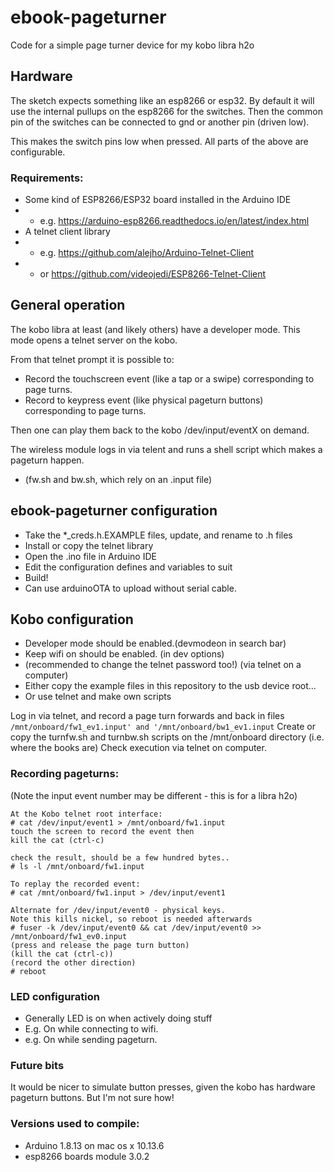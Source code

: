 # ebook-pageturner
Code for a simple page turner device for my kobo libra h2o

## Hardware
The sketch expects something like an esp8266 or esp32.
By default it will use the internal pullups on the esp8266 for the switches.
Then the common pin of the switches can be connected to gnd or another pin (driven low).

This makes the switch pins low when pressed. All parts of the above are configurable.


### Requirements:
- Some kind of ESP8266/ESP32 board installed in the Arduino IDE
- - e.g. https://arduino-esp8266.readthedocs.io/en/latest/index.html
- A telnet client library
- - e.g. https://github.com/alejho/Arduino-Telnet-Client
- - or https://github.com/videojedi/ESP8266-Telnet-Client


## General operation
The kobo libra at least (and likely others) have a developer mode.
This mode opens a telnet server on the kobo.

From that telnet prompt it is possible to:
- Record the touchscreen event (like a tap or a swipe) corresponding to page turns.
- Record to keypress event (like physical pageturn buttons) corresponding to page turns.

Then one can play them back to the kobo /dev/input/eventX on demand.

The wireless module logs in via telent and runs a shell script which makes a pageturn happen.
- (fw.sh and bw.sh, which rely on an .input file)


## ebook-pageturner configuration
- Take the *_creds.h.EXAMPLE files, update, and rename to .h files
- Install or copy the telnet library
- Open the .ino file in Arduino IDE
- Edit the configuration defines and variables to suit
- Build!
- Can use arduinoOTA to upload without serial cable.


## Kobo configuration
- Developer mode should be enabled.(devmodeon in search bar)
- Keep wifi on should be enabled. (in dev options)
- (recommended to change the telnet password too!) (via telnet on a computer)
- Either copy the example files in this repository to the usb device root...
- Or use telnet and make own scripts

Log in via telnet, and record a page turn forwards and back in files `/mnt/onboard/fw1_ev1.input' and '/mnt/onboard/bw1_ev1.input`
Create or copy the turnfw.sh and turnbw.sh scripts on the /mnt/onboard directory (i.e. where the books are)
Check execution via telnet on computer.



### Recording pageturns:
(Note the input event number may be different - this is for a libra h2o)

```
At the Kobo telnet root interface:
# cat /dev/input/event1 > /mnt/onboard/fw1.input
touch the screen to record the event then
kill the cat (ctrl-c)

check the result, should be a few hundred bytes..
# ls -l /mnt/onboard/fw1.input

To replay the recorded event:
# cat /mnt/onboard/fw1.input > /dev/input/event1

Alternate for /dev/input/event0 - physical keys.
Note this kills nickel, so reboot is needed afterwards
# fuser -k /dev/input/event0 && cat /dev/input/event0 >> /mnt/onboard/fw1_ev0.input
(press and release the page turn button)
(kill the cat (ctrl-c))
(record the other direction)
# reboot

```



### LED configuration
- Generally LED is on when actively doing stuff
- E.g. On while connecting to wifi.
- e.g. On while sending pageturn.


### Future bits
It would be nicer to simulate button presses, given the kobo has hardware pageturn buttons.
	But I'm not sure how!

### Versions used to compile:
- Arduino 1.8.13 on mac os x 10.13.6
- esp8266 boards module 3.0.2




